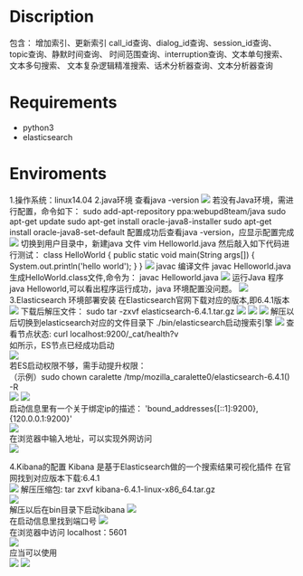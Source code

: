 # Discription

包含：	增加索引、更新索引
		call_id查询、dialog_id查询、session_id查询、topic查询、静默时间查询、
		时间范围查询、interruption查询、文本单句搜索、文本多句搜索、
		文本复杂逻辑精准搜索、话术分析器查询、文本分析器查询

# Requirements
- python3
- elasticsearch

# Enviroments
1.操作系统：linux14.04
2.java环境
	查看java -version
	![](https://github.com/xiezongai/Sentinel-Pris/raw/master/elastic_search_api/img/1.jpg)
	若没有Java环境，需进行配置，命令如下：
		sudo add-apt-repository ppa:webupd8team/java
		sudo apt-get update
		sudo apt-get install oracle-java8-installer
		sudo apt-get install oracle-java8-set-default
	配置成功后查看java -version，应显示配置完成
	![](https://github.com/xiezongai/Sentinel-Pris/raw/master/elastic_search_api/img/2.jpg)
	切换到用户目录中，新建java 文件 vim Helloworld.java
	然后敲入如下代码进行测试：
		class HelloWorld
		{
			public static void main(String args[])
			{
				System.out.println('hello world');
			}
		}
	![](https://github.com/xiezongai/Sentinel-Pris/raw/master/elastic_search_api/img/3.jpg)
	javac 编译文件 javac Helloworld.java 生成HelloWorld.class文件,命令为：
		javac Helloworld.java
	![](https://github.com/xiezongai/Sentinel-Pris/raw/master/elastic_search_api/img/4.jpg)
	运行Java 程序 java Helloworld,可以看出程序运行成功，java 环境配置没问题。
	![](https://github.com/xiezongai/Sentinel-Pris/raw/master/elastic_search_api/img/5.jpg)
3.Elasticsearch 环境部署安装
	在Elasticsearch官网下载对应的版本,即6.4.1版本
	![](https://github.com/xiezongai/Sentinel-Pris/raw/master/elastic_search_api/img/6.jpg)
	下载后解压文件：
		sudo tar -zxvf elasticsearch-6.4.1.tar.gz
	![](https://github.com/xiezongai/Sentinel-Pris/raw/master/elastic_search_api/img/7.jpg)
	![](https://github.com/xiezongai/Sentinel-Pris/raw/master/elastic_search_api/img/8.jpg)
	![](https://github.com/xiezongai/Sentinel-Pris/raw/master/elastic_search_api/img/9.jpg)	
	解压以后切换到elasticsearch对应的文件目录下 ./bin/elasticsearch启动搜索引擎
	![](https://github.com/xiezongai/Sentinel-Pris/raw/master/elastic_search_api/img/10.jpg)
	查看节点状态:
		curl localhost:9200/_cat/health?v		
	如所示，ES节点已经成功启动	
	![](https://github.com/xiezongai/Sentinel-Pris/raw/master/elastic_search_api/img/11.jpg)	
	若ES启动权限不够，需手动提升权限：	
		（示例）sudo chown caralette /tmp/mozilla_caralette0/elasticsearch-6.4.1() -R		
	![](https://github.com/xiezongai/Sentinel-Pris/raw/master/elastic_search_api/img/12.jpg)
	![](https://github.com/xiezongai/Sentinel-Pris/raw/master/elastic_search_api/img/13.jpg)	
	启动信息里有一个关于绑定ip的描述：
		'bound_addresses{[::1]:9200},{120.0.0.1:9200}'		
	![](https://github.com/xiezongai/Sentinel-Pris/raw/master/elastic_search_api/img/14.jpg)	
	在浏览器中输入地址，可以实现外网访问	
	![](https://github.com/xiezongai/Sentinel-Pris/raw/master/elastic_search_api/img/15.jpg)
	
4.Kibana的配置
	Kibana 是基于Elasticsearch做的一个搜索结果可视化插件
	在官网找到对应版本下载:6.4.1	
	![](https://github.com/xiezongai/Sentinel-Pris/raw/master/elastic_search_api/img/16.jpg)
	解压压缩包:
		tar zxvf kibana-6.4.1-linux-x86_64.tar.gz		
	![](https://github.com/xiezongai/Sentinel-Pris/raw/master/elastic_search_api/img/17.jpg)	
	解压以后在bin目录下启动kibana	
	![](https://github.com/xiezongai/Sentinel-Pris/raw/master/elastic_search_api/img/18.jpg)	
	在启动信息里找到端口号	
	![](https://github.com/xiezongai/Sentinel-Pris/raw/master/elastic_search_api/img/19.jpg)	
	在浏览器中访问 localhost：5601	
	![](https://github.com/xiezongai/Sentinel-Pris/raw/master/elastic_search_api/img/20.jpg)	
	应当可以使用	
	![](https://github.com/xiezongai/Sentinel-Pris/raw/master/elastic_search_api/img/21.jpg)
	![](https://github.com/xiezongai/Sentinel-Pris/raw/master/elastic_search_api/img/22.jpg)




